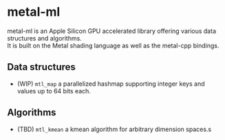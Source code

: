 # metal-ml
metal-ml is an Apple Silicon GPU accelerated library offering various data structures and algorithms.  
It is built on the Metal shading language as well as the metal-cpp bindings.

## Data structures
- (WIP) `mtl_map` a parallelized hashmap supporting integer keys and values up to 64 bits each.

## Algorithms
- (TBD) `mtl_kmean` a kmean algorithm for arbitrary dimension spaces.s